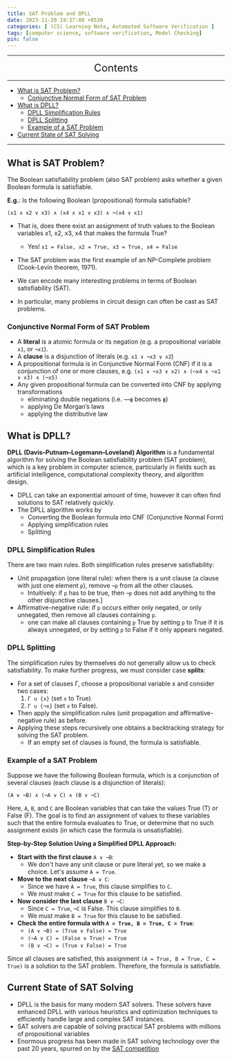 ```yaml
---
title: SAT Problem and DPLL
date: 2023-11-20 19:37:00 +0530
categories: [ (CS) Learning Note, Automated Software Verification ]
tags: [computer science, software verification, Model Checking]
pin: false
---
```


---
<center><font size='5'> Contents </font></center>

---

<!-- TOC -->
  * [What is SAT Problem?](#what-is-sat-problem)
    * [Conjunctive Normal Form of SAT Problem](#conjunctive-normal-form-of-sat-problem)
  * [What is DPLL?](#what-is-dpll)
    * [DPLL Simplification Rules](#dpll-simplification-rules)
    * [DPLL Splitting](#dpll-splitting)
    * [Example of a SAT Problem](#example-of-a-sat-problem)
  * [Current State of SAT Solving](#current-state-of-sat-solving)
<!-- TOC -->

---

## What is SAT Problem?

The Boolean satisfiability problem (also SAT problem) asks whether a given Boolean formula is satisfiable.

**E.g.**: Is the following Boolean (propositional) formula satisfiable?

`(x1 ∧ x2 ∨ x3) ∧ (x4 ∧ x1 ∨ x3) ∧ ¬(x4 ∨ x1)`

- That is, does there exist an assignment of truth values to the Boolean variables x1, x2, x3, x4 that makes the formula True?
  - Yes! `x1 = False, x2 = True, x3 = True, x4 = False`

- The SAT problem was the first example of an NP-Complete problem (Cook-Levin theorem, 1971).
- We can encode many interesting problems in terms of Boolean satisfiability (SAT).
- In particular, many problems in circuit design can often be cast as SAT problems.

### Conjunctive Normal Form of SAT Problem

- A **literal** is a atomic formula or its negation (e.g. a propositional variable `x1`, or `¬x1`).
- A **clause** is a disjunction of literals (e.g. `x1 ∨ ¬x3 ∨ x2`)
- A propositional formula is in Conjunctive Normal Form (CNF) if it is a conjunction of one or more clauses, e.g. `(x1 ∨ ¬x3 ∨ x2) ∧ (¬x4 ∨ ¬x1 ∨ x3) ∧ (¬x5)`
- Any given propositional formula can be converted into CNF by applying transformations
  - eliminating double negations (i.e. `¬¬ϕ` becomes `ϕ`)
  - applying De Morgan’s laws
  - applying the distributive law

## What is DPLL?

**DPLL (Davis–Putnam–Logemann–Loveland) Algorithm** is a fundamental algorithm for solving the Boolean satisfiability problem (SAT problem), which is a key problem in computer science, particularly in fields such as artificial intelligence, computational complexity theory, and algorithm design.

- DPLL can take an exponential amount of time, however it can often find solutions to SAT relatively quickly.
- The DPLL algorithm works by
  - Converting the Boolean formula into CNF (Conjunctive Normal Form)
  - Applying simplification rules
  - Splitting

### DPLL Simplification Rules

There are two main rules. Both simplification rules preserve satisfiability:
- Unit propagation (one literal rule): when there is a unit clause (a clause with just one element `p`), remove `¬p` from all the other clauses.
  - Intuitively: if `p` has to be true, then `¬p` does not add anything to the other disjunctive clauses.]
- Affirmative-negative rule: if `p` occurs either only negated, or only unnegated, then remove all clauses containing `p`.
  - one can make all clauses containing `p` True by setting `p` to True if it is always unnegated, or by setting `p` to False if it only appears negated.

### DPLL Splitting

The simplification rules by themselves do not generally allow us to check satisfiability. To make further progress, we must consider case **splits**:

- For a set of clauses Γ, choose a propositional variable x and consider two cases:
  1. `Γ ∪ {x}` (set `x` to True)
  2. `Γ ∪ {¬x}` (set `x` to False).
- Then apply the simplification rules (unit propagation and affirmative-negative rule) as before.
- Applying these steps recursively one obtains a backtracking strategy for solving the SAT problem.
  - If an empty set of clauses is found, the formula is satisfiable.

### Example of a SAT Problem

Suppose we have the following Boolean formula, which is a conjunction of several clauses (each clause is a disjunction of literals): 

```
(A ∨ ¬B) ∧ (¬A ∨ C) ∧ (B ∨ ¬C)
```

Here, `A`, `B`, and `C` are Boolean variables that can take the values True (T) or False (F). The goal is to find an assignment of values to these variables such that the entire formula evaluates to True, or determine that no such assignment exists (in which case the formula is unsatisfiable).

**Step-by-Step Solution Using a Simplified DPLL Approach:**

- **Start with the first clause** `A ∨ ¬B`:
  - We don't have any unit clause or pure literal yet, so we make a choice. Let's assume `A = True`.
- **Move to the next clause** `¬A ∨ C`:
  - Since we have `A = True`, this clause simplifies to `C`.
  - We must make `C = True` for this clause to be satisfied.
- **Now consider the last clause** `B ∨ ¬C`:
  - Since `C = True`, `¬C` is False. This clause simplifies to `B`.
  - We must make `B = True` for this clause to be satisfied.
- **Check the entire formula with `A = True, B = True, C = True`**:
  - `(A ∨ ¬B) = (True ∨ False) = True`
  - `(¬A ∨ C) = (False ∨ True) = True`
  - `(B ∨ ¬C) = (True ∨ False) = True`

Since all clauses are satisfied, this assignment `(A = True, B = True, C = True)` is a solution to the SAT problem. Therefore, the formula is satisfiable.

## Current State of SAT Solving

- DPLL is the basis for many modern SAT solvers. These solvers have enhanced DPLL with various heuristics and optimization techniques to efficiently handle large and complex SAT instances.
- SAT solvers are capable of solving practical SAT problems with millions of propositional variables
- Enormous progress has been made in SAT solving technology over the past 20 years, spurred on by the [SAT competition](http://www.satcompetition.org/)
